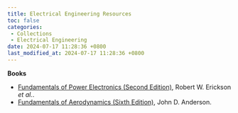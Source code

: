 ```yaml
---
title: Electrical Engineering Resources
toc: false
categories:
 - Collections
 - Electrical Engineering
date: 2024-07-17 11:28:36 +0800
last_modified_at: 2024-07-17 11:28:36 +0800
---
```


**Books**

- [Fundamentals of Power Electronics (Second Edition)](https://www.researchgate.net/profile/Punit_Kumar19/post/How_to_Design_a_boost_Converter_parameter/attachment/59d6365a79197b8077993c36/AS:388309265207298@1469591552366/download/Fundamentals+of+Power+Electronics+(Robert+W.Erickson,+Dragan+Maksimovic,+2e,+2001)+-+Book.pdf), Robert W. Erickson *et al.*.
- [Fundamentals of Aerodynamics (Sixth Edition)](https://aviationdose.com/wp-content/uploads/2020/01/Fundamentals-of-aerodynamics-6-Edition.pdf), John D. Anderson.
